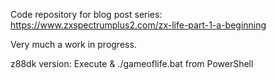 Code repository for blog post series: https://www.zxspectrumplus2.com/zx-life-part-1-a-beginning

Very much a work in progress.

z88dk version:
Execute & ./gameoflife.bat from PowerShell